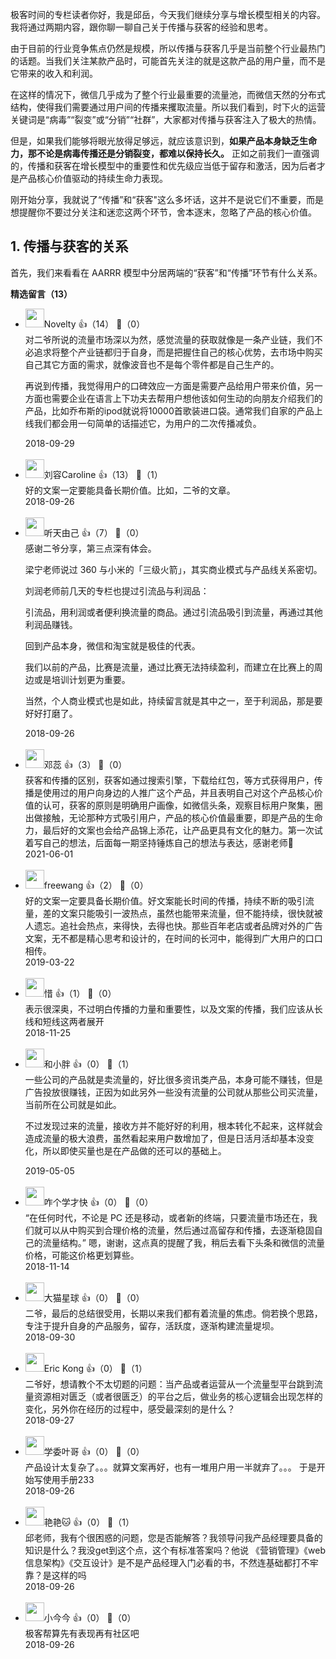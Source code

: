 极客时间的专栏读者你好，我是邱岳，今天我们继续分享与增长模型相关的内容。我将通过两期内容，跟你聊一聊自己关于传播与获客的经验和思考。

由于目前的行业竞争焦点仍然是规模，所以传播与获客几乎是当前整个行业最热门的话题。当我们关注某款产品时，可能首先关注的就是这款产品的用户量，而不是它带来的收入和利润。

在这样的情况下，微信几乎成为了整个行业最重要的流量池，而微信天然的分布式结构，使得我们需要通过用户间的传播来攫取流量。所以我们看到，时下火的运营关键词是“病毒”“裂变”或“分销”“社群”，大家都对传播与获客注入了极大的热情。

但是，如果我们能够将眼光放得足够远，就应该意识到，**如果产品本身缺乏生命力，那不论是病毒传播还是分销裂变，都难以保持长久。** 正如之前我们一直强调的，传播和获客在增长模型中的重要性和优先级应当低于留存和激活，因为后者才是产品核心价值驱动的持续生命力表现。

刚开始分享，我就说了“传播”和“获客"这么多坏话，这并不是说它们不重要，而是想提醒你不要过分关注和迷恋这两个环节，舍本逐末，忽略了产品的核心价值。

## 1. 传播与获客的关系

首先，我们来看看在 AARRR 模型中分居两端的“获客”和“传播”环节有什么关系。
<div><strong>精选留言（13）</strong></div><ul>
<li><img src="https://static001.geekbang.org/account/avatar/00/12/1a/04/8c327014.jpg" width="30px"><span>Novelty</span> 👍（14） 💬（0）<div>对二爷所说的流量市场深以为然，感觉流量的获取就像是一条产业链，我们不必追求将整个产业链都归于自身，而是把握住自己的核心优势，去市场中购买自己其它方面的需求，就像波音也不是每个零件都是自己生产的。

再说到传播，我觉得用户的口碑效应一方面是需要产品给用户带来价值，另一方面也需要企业在语言上下功夫去帮用户想他该如何生动的向朋友介绍我们的产品，比如乔布斯的ipod就说将10000首歌装进口袋。通常我们自家的产品上线我们都会用一句简单的话描述它，为用户的二次传播减负。</div>2018-09-29</li><br/><li><img src="https://static001.geekbang.org/account/avatar/00/0f/47/2a/1eec5015.jpg" width="30px"><span>刘容Caroline</span> 👍（13） 💬（1）<div>好的文案一定要能具备长期价值。比如，二爷的文章。</div>2018-09-26</li><br/><li><img src="https://static001.geekbang.org/account/avatar/00/0f/8e/8b/38b93ca0.jpg" width="30px"><span>听天由己</span> 👍（7） 💬（0）<div>感谢二爷分享，第三点深有体会。

梁宁老师说过 360 与小米的「三级火箭」，其实商业模式与产品线关系密切。

刘润老师前几天的专栏也提过引流品与利润品：

引流品，用利润或者便利换流量的商品。通过引流品吸引到流量，再通过其他利润品赚钱。

回到产品本身，微信和淘宝就是极佳的代表。

我们以前的产品，比赛是流量，通过比赛无法持续盈利，而建立在比赛上的周边或是培训计划更为重要。

当然，个人商业模式也是如此，持续留言就是其中之一，至于利润品，那是要好好打磨了。</div>2018-09-26</li><br/><li><img src="https://thirdwx.qlogo.cn/mmopen/vi_32/Q0j4TwGTfTK7IdBDXwAHfmd5YickbHbaxwKsHt2D1yYN6ibW5lm0hA0PN1qDMicHTiaibiaOF8e73CkXWErOnDgyQMbg/132" width="30px"><span>邓蕊</span> 👍（3） 💬（0）<div>获客和传播的区别，获客如通过搜索引擎，下载给红包，等方式获得用户，传播是使用过的用户向身边的人推广这个产品，并且表明自己对这个产品核心价值的认可，获客的原则是明确用户画像，如微信头条，观察目标用户聚集，圈出做接触，无论那种方式吸引用户，产品的核心价值最重要，即是产品的生命力，最后好的文案也会给产品锦上添花，让产品更具有文化的魅力。第一次试着写自己的想法，后面每一期坚持锤炼自己的想法与表达，感谢老师🙏</div>2021-06-01</li><br/><li><img src="https://static001.geekbang.org/account/avatar/00/12/24/0e/ddf4d004.jpg" width="30px"><span>freewang</span> 👍（2） 💬（0）<div>好的文案一定要具备长期价值。好文案能长时间的传播，持续不断的吸引流量，差的文案只能吸引一波热点，虽然也能带来流量，但不能持续，很快就被人遗忘。追社会热点，来得快，去得也快。那些百年老店或者品牌对外的广告文案，无不都是精心思考和设计的，在时间的长河中，能得到广大用户的口口相传。</div>2019-03-22</li><br/><li><img src="https://static001.geekbang.org/account/avatar/00/12/1d/fd/c14e5b66.jpg" width="30px"><span>惜</span> 👍（1） 💬（0）<div>表示很深奥，不过明白传播的力量和重要性，以及文案的传播，我们应该从长线和短线这两者展开</div>2018-11-25</li><br/><li><img src="https://static001.geekbang.org/account/avatar/00/12/04/37/aa04f997.jpg" width="30px"><span>和小胖</span> 👍（0） 💬（1）<div>一些公司的产品就是卖流量的，好比很多资讯类产品，本身可能不赚钱，但是广告投放很赚钱，正因为如此另外一些没有流量的公司就从那些公司买流量，当前所在公司就是如此。

不过发现过来的流量，接收方并不能好好的利用，根本转化不起来，这样就会造成流量的极大浪费，虽然看起来用户数增加了，但是日活月活却基本没变化，所以即使买量也是在产品做的还可以的基础上。</div>2019-05-05</li><br/><li><img src="http://thirdwx.qlogo.cn/mmopen/vi_32/NYfjRelia7DOibtRycUN7jY2ibiboQNhcLzHqUZgTqCwPTUaYYLV4N8iaosvxUXXaibdkV1aa1sBz2PCYtD3ANYlicb0g/132" width="30px"><span>咋个学才快</span> 👍（0） 💬（0）<div>“在任何时代，不论是 PC 还是移动，或者新的终端，只要流量市场还在，我们就可以从中购买到合理价格的流量，然后通过高留存和传播，去逐渐稳固自己的流量结构。”
嗯，谢谢，这点真的提醒了我，稍后去看下头条和微信的流量价格，可能这价格更划算些。</div>2018-11-14</li><br/><li><img src="https://static001.geekbang.org/account/avatar/00/0f/91/07/17f9fe80.jpg" width="30px"><span>大猫星球</span> 👍（0） 💬（0）<div>二爷，最后的总结很受用，长期以来我们都有着流量的焦虑。倘若换个思路，专注于提升自身的产品服务，留存，活跃度，逐渐构建流量堤坝。</div>2018-09-30</li><br/><li><img src="https://static001.geekbang.org/account/avatar/00/12/1f/22/86c86b02.jpg" width="30px"><span>Eric Kong</span> 👍（0） 💬（1）<div>二爷好，想请教个不太切题的问题：当产品或者运营从一个流量型平台跳到流量资源相对匮乏（或者很匮乏）的平台之后，做业务的核心逻辑会出现怎样的变化，另外你在经历的过程中，感受最深刻的是什么？</div>2018-09-27</li><br/><li><img src="https://static001.geekbang.org/account/avatar/00/12/1d/06/d0ad9cc3.jpg" width="30px"><span>学委叶哥</span> 👍（0） 💬（0）<div>产品设计太复杂了。。。就算文案再好，也有一堆用户用一半就弃了。。。
于是开始写使用手册233</div>2018-09-26</li><br/><li><img src="https://static001.geekbang.org/account/avatar/00/0f/db/9f/20d3ce2d.jpg" width="30px"><span>艳艳🐱</span> 👍（0） 💬（1）<div>邱老师，我有个很困惑的问题，您是否能解答？我领导问我产品经理要具备的知识是什么？我没get到这个点，这个有标准答案吗？他说
 《营销管理》《web 信息架构》《交互设计》是不是产品经理入门必看的书，不然连基础都打不牢靠？是这样的吗</div>2018-09-26</li><br/><li><img src="https://static001.geekbang.org/account/avatar/00/12/25/be/18d43f75.jpg" width="30px"><span>小今今</span> 👍（0） 💬（0）<div>极客帮算先有表现再有社区吧</div>2018-09-26</li><br/>
</ul>